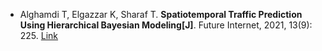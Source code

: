 * Alghamdi T, Elgazzar K, Sharaf T. <b>Spatiotemporal Traffic Prediction Using Hierarchical Bayesian Modeling[J]</b>. Future Internet, 2021, 13(9): 225. [Link](https://www.mdpi.com/1999-5903/13/9/225)
